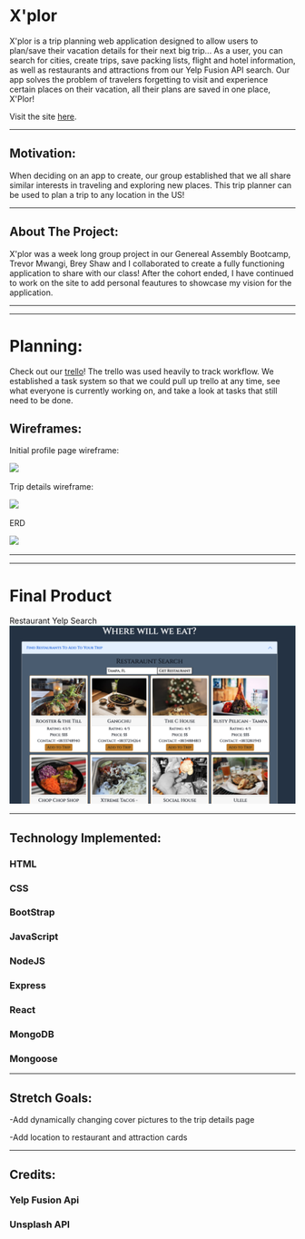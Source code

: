 # X'plor

X'plor is a trip planning web application designed to allow users to plan/save their vacation details for their next big trip... As a user, you can search for cities, create trips, save packing lists, flight and hotel information, as well as restaurants and attractions from our Yelp Fusion API search. Our app solves the problem of travelers forgetting to visit and experience certain places on their vacation, all their plans are saved in one place, X'Plor! 

Visit the site [here](https://xplor-travel-app.herokuapp.com/).

---

## Motivation: 
When deciding on an app to create, our group established that we all share similar interests in traveling and exploring new places. This trip planner can be used to plan a trip to any location in the US!

---

## About The Project:
X'plor was a week long group project in our Genereal Assembly Bootcamp, Trevor Mwangi, Brey Shaw and I collaborated to create a fully functioning application to share with our class! After the cohort ended, I have continued to work on the site to add personal feautures to showcase my vision for the application. 

---
---

# Planning:

Check out our [trello](https://trello.com/b/uRqxYp1i/xplor)! The trello was used heavily to track workflow. We established a task system so that we could pull up trello at any time, see what everyone is currently working on, and take a look at tasks that still need to be done. 

## Wireframes:

Initial profile page wireframe:
<p></p>
<img src= 'https://i.imgur.com/gDym7dJ.png'>

Trip details wireframe:
<p></p>
<img src= 'https://i.imgur.com/Ze88zhh.png'>

ERD
<p></p>
<img src="https://i.imgur.com/rqdp1hL.png"> 

---
---

# Final Product
Restaurant Yelp Search
![Restaurant Yelp Search](/public/images/restaurants.png)

---

## Technology Implemented:

### HTML 
<p></p>

### CSS
<p></p>

### BootStrap
<p></p>

### JavaScript
<p></p>

### NodeJS
<p></p>

### Express
<p></p>

### React
<p></p>

### MongoDB
<p></p>

### Mongoose
<p></p>

---

## Stretch Goals:
-Add dynamically changing cover pictures to the trip details page
<p></p>
-Add location to restaurant and attraction cards
<p></p>
<p></p>

---

## Credits:

### Yelp Fusion Api
### Unsplash API 




